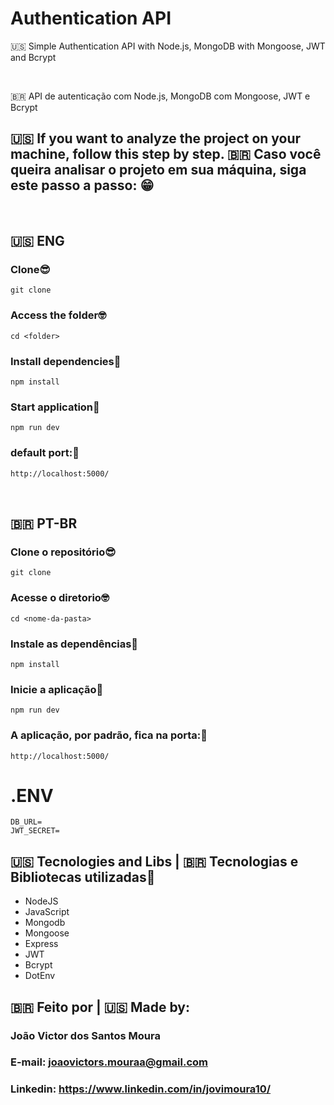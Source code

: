 # Authentication API

<p>
  🇺🇸 Simple Authentication API with Node.js, MongoDB with Mongoose, JWT and Bcrypt
</p>

<br/>

<p>
  🇧🇷 API de autenticação com Node.js, MongoDB com Mongoose, JWT e Bcrypt
</p>

## 🇺🇸 If you want to analyze the project on your machine, follow this step by step. 🇧🇷 Caso você queira analisar o projeto em sua máquina, siga este passo a passo: 😁

<br>

## 🇺🇸 ENG

### Clone😎

```
git clone 
```

### Access the folder🤓

```
cd <folder>
```
### Install dependencies🤠
```
npm install
```
### Start application🤩
```
npm run dev
```
### default port:🤗

```
http://localhost:5000/
```

<br>

## 🇧🇷 PT-BR

### Clone o repositório😎

```
git clone 
```

### Acesse o diretorio🤓

```
cd <nome-da-pasta>
```
### Instale as dependências🤠
```
npm install
```
### Inicie a aplicação🤩
```
npm run dev
```
### A aplicação, por padrão, fica na porta:🤗

```
http://localhost:5000/
```

# .ENV

```
DB_URL=
JWT_SECRET=
```

##  🇺🇸 Tecnologies and Libs | 🇧🇷 Tecnologias e Bibliotecas utilizadas🦉

<ul>
    <li>NodeJS</li>
    <li>JavaScript</li>
    <li>Mongodb</li>
    <li>Mongoose</li>
    <li>Express</li>
    <li>JWT</li>
    <li>Bcrypt</li>
    <li>DotEnv</li>
</ul>

##  🇧🇷 Feito por | 🇺🇸 Made by:

### João Victor dos Santos Moura
### E-mail: joaovictors.mouraa@gmail.com
### Linkedin: https://www.linkedin.com/in/jovimoura10/
